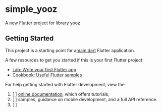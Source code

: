 # simple_yooz

A new Flutter project for library yooz

## Getting Started

This project is a starting point for a[main.dart](../simple_yooz2/lib/main.dart) Flutter application.

A few resources to get you started if this is your first Flutter project:

- [Lab: Write your first Flutter app](https://docs.flutter.dev/get-started/codelab)
- [Cookbook: Useful Flutter samples](https://docs.flutter.dev/cookbook)

For help getting started with Flutter development, view the
1. [ ] [online documentation](https://docs.flutter.dev/), which offers tutorials,
2. [ ] samples, guidance on mobile development, and a full API reference.
3. [ ] 